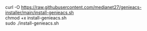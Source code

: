curl -O https://raw.githubusercontent.com/medianet27/genieacs-installer/main/install-genieacs.sh
<br/>
chmod +x install-genieacs.sh
<br/>
sudo ./install-genieacs.sh
